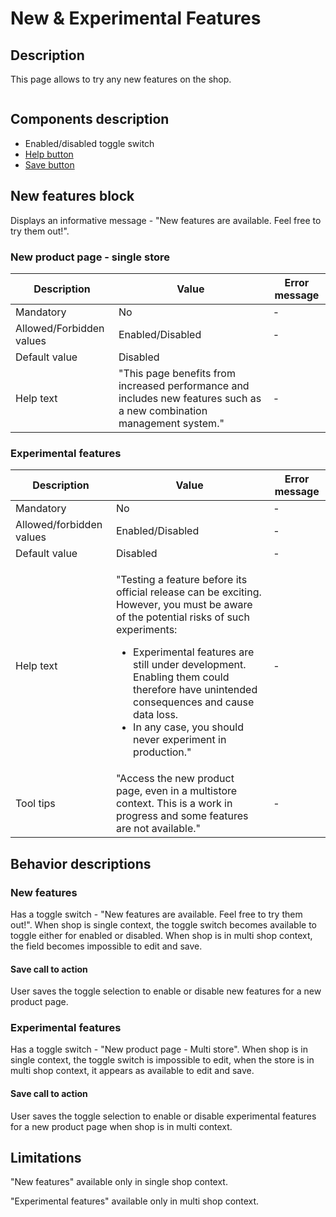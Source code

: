 # New & Experimental Features

## Description

This page allows to try any new features on the shop.

<figure><img src="../../../../../.gitbook/assets/Screenshot 2022-12-07 at 16-49-52 New &#x26; Experimental Features • PrestaShop.png" alt=""><figcaption></figcaption></figure>

## Components description

* Enabled/disabled toggle switch
* [Help button](../../../common-components/back-office-header/help-button.md)
* [Save button](../../../common-components/forms/save-button.md)&#x20;

## New features block

Displays an informative message - "New features are available. Feel free to try them out!".

### New product page - single store

| Description              | Value                                                                                                                  | Error message |
| ------------------------ | ---------------------------------------------------------------------------------------------------------------------- | ------------- |
| Mandatory                | No                                                                                                                     | -             |
| Allowed/Forbidden values | Enabled/Disabled                                                                                                       | -             |
| Default value            | Disabled                                                                                                               |               |
| Help text                | "This page benefits from increased performance and includes new features such as a new combination management system." | -             |

### Experimental features

| Description              | Value                                                                                                                                                                                                                                                                                                                                                              | Error message |
| ------------------------ | ------------------------------------------------------------------------------------------------------------------------------------------------------------------------------------------------------------------------------------------------------------------------------------------------------------------------------------------------------------------ | ------------- |
| Mandatory                | No                                                                                                                                                                                                                                                                                                                                                                 | -             |
| Allowed/forbidden values | Enabled/Disabled                                                                                                                                                                                                                                                                                                                                                   | -             |
| Default value            | Disabled                                                                                                                                                                                                                                                                                                                                                           | -             |
| Help text                | <p>"Testing a feature before its official release can be exciting. However, you must be aware of the potential risks of such experiments:</p><ul><li>Experimental features are still under development. Enabling them could therefore have unintended consequences and cause data loss.</li><li>In any case, you should never experiment in production."</li></ul> | -             |
| Tool tips                | "Access the new product page, even in a multistore context. This is a work in progress and some features are not available."                                                                                                                                                                                                                                       | -             |

## Behavior descriptions

### New features

Has a toggle switch - "New features are available. Feel free to try them out!". When shop is single context, the toggle switch becomes available to toggle either for enabled or disabled. When shop is in multi shop context, the field becomes impossible to edit and save.

#### Save call to action

User saves the toggle selection to enable or disable new features for a new product page.

### Experimental features

Has a toggle switch - "New product page - Multi store". When shop is in single context, the toggle switch is impossible to edit, when the store is in multi shop context, it appears as available to edit and save.

#### Save call to action

User saves the toggle selection to enable or disable experimental features for a new product page when shop is in multi context.

## Limitations

"New features" available only in single shop context.

"Experimental features" available only in multi shop context.
